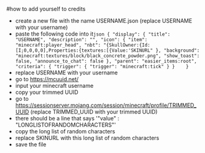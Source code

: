#how to add yourself to credits
* create a new file with the name USERNAME.json (replace USERNAME with your username)
* paste the following code into it```json
{
	"display": {
		"title": "USERNAME",
		"description": "",
		"icon": {
			"item": "minecraft:player_head",
			"nbt": "{SkullOwner:{Id:[I;0,0,0,0],Properties:{textures:[{Value:'SKINURL"
		},
		"background": "minecraft:textures/block/black_concrete_powder.png",
		"show_toast": false,
		"announce_to_chat": false
	},
	"parent": "easier_items:root",
	"criteria": {
		"trigger": {
			"trigger": "minecraft:tick"
		}
	}	
}```
* replace USERNAME with your username
* go to https://mcuuid.net/
* input your minecraft username
* copy your trimmed UUID
* go to https://sessionserver.mojang.com/session/minecraft/profile/TRIMMED_UUID (replace TRIMMED_UUID with your trimmed UUID)
* there should be a line that says '"value" : "LONGLISTOFRANDOMCHARACTERS"'
* copy the long list of random characters
* replace SKINURL with this long list of random characters
* save the file